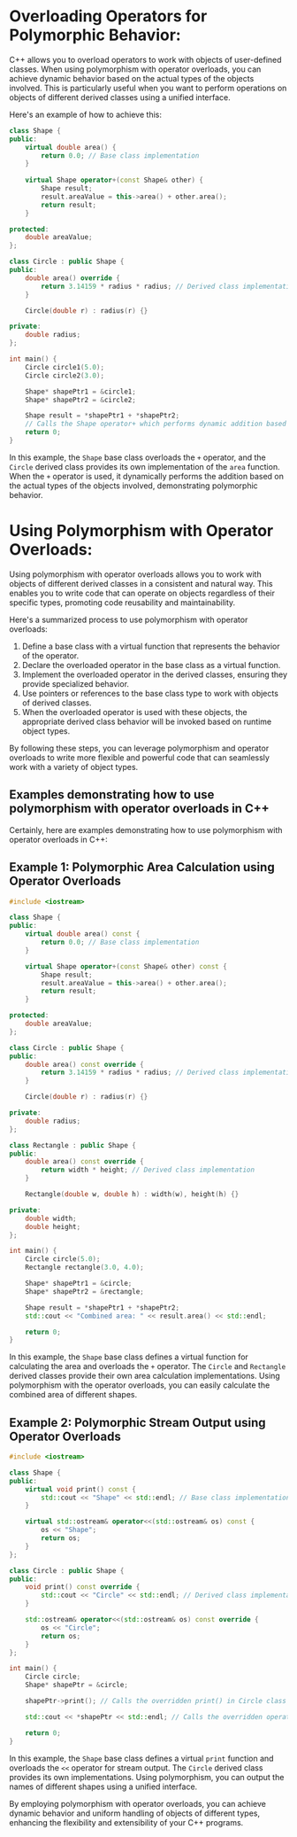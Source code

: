 
# Overloading Operators for Polymorphic Behavior:

C++ allows you to overload operators to work with objects of user-defined classes. When using polymorphism with operator overloads, you can achieve dynamic behavior based on the actual types of the objects involved. This is particularly useful when you want to perform operations on objects of different derived classes using a unified interface.

Here's an example of how to achieve this:

```cpp
class Shape {
public:
    virtual double area() {
        return 0.0; // Base class implementation
    }
    
    virtual Shape operator+(const Shape& other) {
        Shape result;
        result.areaValue = this->area() + other.area();
        return result;
    }

protected:
    double areaValue;
};

class Circle : public Shape {
public:
    double area() override {
        return 3.14159 * radius * radius; // Derived class implementation
    }

    Circle(double r) : radius(r) {}

private:
    double radius;
};

int main() {
    Circle circle1(5.0);
    Circle circle2(3.0);

    Shape* shapePtr1 = &circle1;
    Shape* shapePtr2 = &circle2;

    Shape result = *shapePtr1 + *shapePtr2;
    // Calls the Shape operator+ which performs dynamic addition based on object types
    return 0;
}
```

In this example, the `Shape` base class overloads the `+` operator, and the `Circle` derived class provides its own implementation of the `area` function. When the `+` operator is used, it dynamically performs the addition based on the actual types of the objects involved, demonstrating polymorphic behavior.

# Using Polymorphism with Operator Overloads:

Using polymorphism with operator overloads allows you to work with objects of different derived classes in a consistent and natural way. This enables you to write code that can operate on objects regardless of their specific types, promoting code reusability and maintainability.

Here's a summarized process to use polymorphism with operator overloads:

1. Define a base class with a virtual function that represents the behavior of the operator.
2. Declare the overloaded operator in the base class as a virtual function.
3. Implement the overloaded operator in the derived classes, ensuring they provide specialized behavior.
4. Use pointers or references to the base class type to work with objects of derived classes.
5. When the overloaded operator is used with these objects, the appropriate derived class behavior will be invoked based on runtime object types.

By following these steps, you can leverage polymorphism and operator overloads to write more flexible and powerful code that can seamlessly work with a variety of object types.


## Examples demonstrating how to use polymorphism with operator overloads in C++


Certainly, here are examples demonstrating how to use polymorphism with operator overloads in C++:

## Example 1: Polymorphic Area Calculation using Operator Overloads

```cpp
#include <iostream>

class Shape {
public:
    virtual double area() const {
        return 0.0; // Base class implementation
    }

    virtual Shape operator+(const Shape& other) const {
        Shape result;
        result.areaValue = this->area() + other.area();
        return result;
    }

protected:
    double areaValue;
};

class Circle : public Shape {
public:
    double area() const override {
        return 3.14159 * radius * radius; // Derived class implementation
    }

    Circle(double r) : radius(r) {}

private:
    double radius;
};

class Rectangle : public Shape {
public:
    double area() const override {
        return width * height; // Derived class implementation
    }

    Rectangle(double w, double h) : width(w), height(h) {}

private:
    double width;
    double height;
};

int main() {
    Circle circle(5.0);
    Rectangle rectangle(3.0, 4.0);

    Shape* shapePtr1 = &circle;
    Shape* shapePtr2 = &rectangle;

    Shape result = *shapePtr1 + *shapePtr2;
    std::cout << "Combined area: " << result.area() << std::endl;

    return 0;
}
```

In this example, the `Shape` base class defines a virtual function for calculating the area and overloads the `+` operator. The `Circle` and `Rectangle` derived classes provide their own area calculation implementations. Using polymorphism with the operator overloads, you can easily calculate the combined area of different shapes.

## Example 2: Polymorphic Stream Output using Operator Overloads

```cpp
#include <iostream>

class Shape {
public:
    virtual void print() const {
        std::cout << "Shape" << std::endl; // Base class implementation
    }

    virtual std::ostream& operator<<(std::ostream& os) const {
        os << "Shape";
        return os;
    }
};

class Circle : public Shape {
public:
    void print() const override {
        std::cout << "Circle" << std::endl; // Derived class implementation
    }

    std::ostream& operator<<(std::ostream& os) const override {
        os << "Circle";
        return os;
    }
};

int main() {
    Circle circle;
    Shape* shapePtr = &circle;

    shapePtr->print(); // Calls the overridden print() in Circle class

    std::cout << *shapePtr << std::endl; // Calls the overridden operator<< in Circle class

    return 0;
}
```

In this example, the `Shape` base class defines a virtual `print` function and overloads the `<<` operator for stream output. The `Circle` derived class provides its own implementations. Using polymorphism, you can output the names of different shapes using a unified interface.

By employing polymorphism with operator overloads, you can achieve dynamic behavior and uniform handling of objects of different types, enhancing the flexibility and extensibility of your C++ programs.